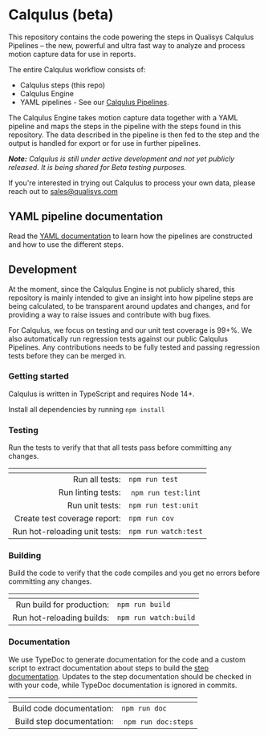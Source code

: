 # Calqulus (beta)

This repository contains the code powering the steps in Qualisys Calqulus Pipelines – the new, powerful and ultra fast way to analyze and process motion capture data for use in reports.

The entire Calqulus workflow consists of:

* Calqulus steps (this repo)
* Calqulus Engine
* YAML pipelines - See our [Calqulus Pipelines](https://github.com/qualisys/Calqulus-Pipelines).

The Calqulus Engine takes motion capture data together with a YAML pipeline and maps the steps in the pipeline with the steps found in this repository. The data described in the pipeline is then fed to the step and the output is handled for export or for use in further pipelines.

_**Note:** Calqulus is still under active development and not yet publicly released. It is being shared for Beta testing purposes._

If you're interested in trying out Calqulus to process your own data, please reach out to [sales@qualisys.com](mailto:sales@qualisys.com?subject=[GitHub]%20I%20want%20to%20try%20Calqulus)

## YAML pipeline documentation

Read the [YAML documentation](./docs/index.md) to learn how the pipelines are constructed and how to use the different steps.

## Development

At the moment, since the Calqulus Engine is not publicly shared, this repository is mainly intended to give an insight into how pipeline steps are being calculated, to be transparent around updates and changes, and for providing a way to raise issues and contribute with bug fixes.

For Calqulus, we focus on testing and our unit test coverage is 99+%. We also automatically run regression tests against our public Calqulus Pipelines. Any contributions needs to be fully tested and passing regression tests before they can be merged in. 

### Getting started

Calqulus is written in TypeScript and requires Node 14+. 

Install all dependencies by running `npm install`

### Testing

Run the tests to verify that that all tests pass before committing any changes.

| <!-- -->    | <!-- -->    |
|---:|---|
| Run all tests: | `npm run test`|
| Run linting tests: | `npm run test:lint` |
| Run unit tests: | `npm run test:unit` |
| Create test coverage report: | `npm run cov` |
| Run hot-reloading unit tests: | `npm run watch:test` |

### Building

Build the code to verify that the code compiles and you get no errors before committing any changes.

| <!-- -->    | <!-- -->    |
|---:|---|
| Run build for production: | `npm run build` |
| Run hot-reloading builds: | `npm run watch:build` |

### Documentation

We use TypeDoc to generate documentation for the code and a custom script to extract documentation about steps to build the [step documentation](./docs/index.md). Updates to the step documentation should be checked in with your code, while TypeDoc documentation is ignored in commits.

| <!-- -->    | <!-- -->    |
|---:|---|
| Build code documentation: | `npm run doc`|
| Build step documentation: | `npm run doc:steps` |
